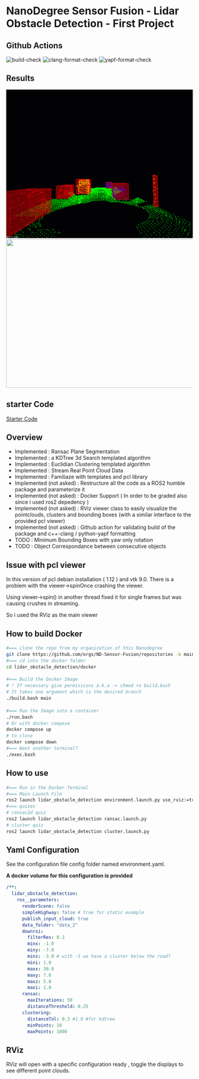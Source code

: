 # NanoDegree Sensor Fusion - Lidar Obstacle Detection - First Project

## Github Actions

![build-check](https://github.com/ND-Sensor-Fusion/lidar_obstacle_detection/actions/workflows/build-check.yml/badge.svg)
![clang-format-check](https://github.com/ND-Sensor-Fusion/lidar_obstacle_detection/actions/workflows/clang-format-check.yml/badge.svg)
![yapf-format-check](https://github.com/ND-Sensor-Fusion/lidar_obstacle_detection/actions/workflows/yapf-format-check.yml/badge.svg)

## Results

<img src="media/ObstacleDetectionFPS.gif" width="700" height="400" />
<img src="media/lidar_object_detection_demo.gif" width="700" height="400" />

## starter Code

[Starter Code](https://github.com/udacity/SFND_Lidar_Obstacle_Detection.git)

## Overview

- Implemented : Ransac Plane Segmentation
- Implemented : a KDTree 3d Search templated algorithm
- Implemented : Euclidian Clustering templated algorithm
- Implemented : Stream Real Point Cloud Data
- Implemented : Familiaze with templates and pcl library
- Implemented (not asked) : Restructure all the code as a ROS2 humble package and parameterize it
- Implemented (not asked) : Docker Support ( In order to be graded also since i used ros2 depedency )
- Implemented (not asked) : RViz viewer class to easily visualize the pointclouds, clusters and bounding boxes (with a similar interface to the provided pcl viewer)
- Implemented (not asked) : Github action for validating build of the package and c++-clang / python-yapf formatting
- TODO : Minimum Bounding Boxes with yaw only rotation
- TODO : Object Correspondance between consecutive objects

## Issue with pcl viewer

In this version of pcl debian installation ( 1.12 ) and vtk 9.0. There is a problem with the viewer->spinOnce crashing the viewer.

Using viewer->spin() in another thread fixed it for single frames but was causing crushes in streaming.

So i used the RViz as the main viewer

## How to build Docker

```bash
#=== clone the repo from my organization of this Nanodegree
git clone https://github.com/orgs/ND-Sensor-Fusion/repositories -b main
#=== cd into the docker folder
cd lidar_obstacle_detection/docker

#=== Build the Docker Image
# ! If necessary give permissions a.k.a -> chmod +x build.bash
# It takes one argument which is the desired branch
./build.bash main

#=== Run the Image into a container
./run.bash
# Or with docker compose
docker compose up
# to close
docker compose down
#=== Want another terminal?
./exec.bash
```

## How to use

```bash
#=== Run in the Docker Terminal
#=== Main Launch File
ros2 launch lidar_obstacle_detection environment.launch.py use_rviz:=true env_config:=config/environment.yaml
#=== quizes
# ransac2d quiz
ros2 launch lidar_obstacle_detection ransac.launch.py
# cluster quiz
ros2 launch lidar_obstacle_detection cluster.launch.py
```

## Yaml Configuration

See the configuration file config folder named environment.yaml.

**A docker volume for this configuration is provided**

```yaml
/**:
  lidar_obstacle_detection:
    ros__parameters:
      renderScene: false
      simpleHighway: false # true for static example
      publish_input_cloud: true
      data_folder: "data_2"
      downroi:
        filterRes: 0.2
        minx: -1.0
        miny: -7.0
        minz: -3.0 # with -5 we have a cluster below the road?
        mini: 1.0
        maxx: 30.0
        maxy: 7.0
        maxz: 5.0
        maxi: 1.0
      ransac:
        maxIterations: 50
        distanceThreshold: 0.25
      clustering:
        distanceTol: 0.3 #1.0 #for kdtree
        minPoints: 10
        maxPoints: 1000
```

## RViz

RViz will open with a specific configuration ready , toggle the displays to see different point clouds.
